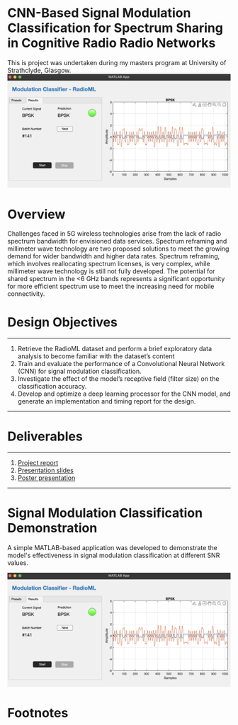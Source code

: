 # CNN-Based Signal Modulation Classification for Spectrum Sharing in Cognitive Radio Radio Networks

This is project was undertaken during my masters program at University of Strathclyde, Glasgow. 
![Alt text](images/Screenshot.png)

# Overview

Challenges faced in 5G wireless technologies arise from the lack of radio spectrum bandwidth for envisioned data services. Spectrum reframing and millimeter wave technology are two proposed solutions to meet the growing demand for wider bandwidth and higher data rates. Spectrum reframing, which involves reallocating spectrum licenses, is very complex, while millimeter wave technology is still not fully developed. The potential for shared spectrum in the <6 GHz bands represents a significant opportunity for more efficient spectrum use to meet the increasing need for mobile connectivity.

# Design Objectives

---

1. Retrieve the RadioML dataset and perform a brief exploratory data analysis to become familiar with the dataset’s content
2. Train and evaluate the performance of a Convolutional Neural Network (CNN) for signal modulation classification.
3. Investigate the effect of the model’s receptive field (filter size) on the classification accuracy.
4. Develop and optimize a deep learning processor for the CNN model, and generate an implementation and timing report for the design.
---


# Deliverables

---

1. [Project report](docs/project-report.pdf)
2. [Presentation slides](docs/project-slides.pdf)
3. [Poster presentation](docs/poster-presentation.pdf)
---



# Signal Modulation Classification Demonstration
A simple MATLAB-based application was developed to demonstrate the model's effectiveness in signal modulation classification at different SNR values.

![Alt text](images/Screenshot.png)

# Footnotes
